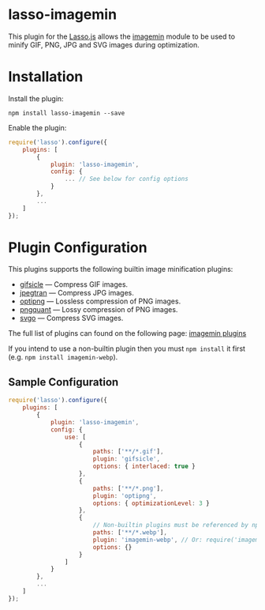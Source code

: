 lasso-imagemin
==================
This plugin for the [Lasso.js](https://github.com/raptorjs/lasso) allows the [imagemin](https://github.com/imagemin/imagemin) module to be used to minify GIF, PNG, JPG and SVG images during optimization.

# Installation

Install the plugin:

```
npm install lasso-imagemin --save
```

Enable the plugin:

```javascript
require('lasso').configure({
    plugins: [
        {
            plugin: 'lasso-imagemin',
            config: {
                ... // See below for config options
            }
        },
        ...
    ]
});
```

# Plugin Configuration


This plugins supports the following builtin image minification plugins:

* [gifsicle](https://github.com/imagemin/imagemin-gifsicle) — Compress GIF images.
* [jpegtran](https://github.com/imagemin/imagemin-jpegtran) — Compress JPG images.
* [optipng](https://github.com/imagemin/imagemin-optipng) — Lossless compression of PNG images.
* [pngquant](https://github.com/imagemin/imagemin-pngquant) — Lossy compression of PNG images.
* [svgo](https://github.com/imagemin/imagemin-svgo) — Compress SVG images.

The full list of plugins can found on the following page: [imagemin plugins](https://www.npmjs.org/browse/keyword/imageminplugin)

If you intend to use a non-builtin plugin then you must `npm install` it first (e.g. `npm install imagemin-webp`).

## Sample Configuration

```javascript
require('lasso').configure({
    plugins: [
        {
            plugin: 'lasso-imagemin',
            config: {
                use: [
                    {
                        paths: ['**/*.gif'],
                        plugin: 'gifsicle',
                        options: { interlaced: true }
                    },
                    {
                        paths: ['**/*.png'],
                        plugin: 'optipng',
                        options: { optimizationLevel: 3 }
                    },
                    {
                        // Non-builtin plugins must be referenced by npm module name:
                        paths: ['**/*.webp'],
                        plugin: 'imagemin-webp', // Or: require('imagemin-webp')
                        options: {}
                    }
                ]
            }
        },
        ...
    ]
});
```